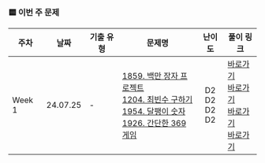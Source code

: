 ### 🟨 이번 주 문제

|    주차    | 날짜                                                         | 기출 유형           | 문제명                                                       | 난이도                                                       | 풀이 링크                       |
| ------- | ------------------------------------------------------------ | ------------------- | ------------------------------------------------------------ | :------------------------------------------------------------: | ------------------------------- |
| Week 1 | 24.07.25|    - <br/>    | [1859. 백만 장자 프로젝트](https://swexpertacademy.com/main/code/problem/problemDetail.do?contestProbId=AV5LrsUaDxcDFAXc)<br/> [1204. 최빈수 구하기](https://swexpertacademy.com/main/code/problem/problemDetail.do?contestProbId=AV13zo1KAAACFAYh)<br/> [1954. 달팽이 숫자](https://swexpertacademy.com/main/code/problem/problemDetail.do?contestProbId=AV5PobmqAPoDFAUq)<br/> [1926. 간단한 369게임 ](https://swexpertacademy.com/main/code/problem/problemDetail.do?contestProbId=AV5PTeo6AHUDFAUq)<br/> | D2 <br/> D2 <br/> D2 <br/> D2 <br/> | <a href="./SWEA_D2_1204_최빈수 구하기">바로가기</a><br/><a href="./SWEA_D2_1859_백만 장자">바로가기</a><br/><a href="./SWEA_D2_1926_간단한 369게임">바로가기</a><br/><a href="./SWEA_D2_1954_달팽이 숫자">바로가기</a><br/> |
